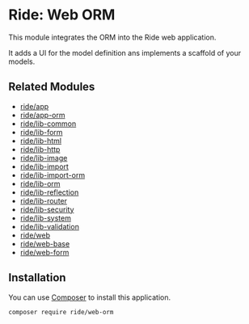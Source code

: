 # Ride: Web ORM

This module integrates the ORM into the Ride web application.

It adds a UI for the model definition ans implements a scaffold of your models.

## Related Modules 

- [ride/app](https://github.com/all-ride/ride-app)
- [ride/app-orm](https://github.com/all-ride/ride-app-orm)
- [ride/lib-common](https://github.com/all-ride/ride-lib-common)
- [ride/lib-form](https://github.com/all-ride/ride-lib-form)
- [ride/lib-html](https://github.com/all-ride/ride-lib-html)
- [ride/lib-http](https://github.com/all-ride/ride-lib-http)
- [ride/lib-image](https://github.com/all-ride/ride-lib-image)
- [ride/lib-import](https://github.com/all-ride/ride-lib-import)
- [ride/lib-import-orm](https://github.com/all-ride/ride-lib-import-orm)
- [ride/lib-orm](https://github.com/all-ride/ride-lib-orm)
- [ride/lib-reflection](https://github.com/all-ride/ride-lib-reflection)
- [ride/lib-router](https://github.com/all-ride/ride-lib-router)
- [ride/lib-security](https://github.com/all-ride/ride-lib-security)
- [ride/lib-system](https://github.com/all-ride/ride-lib-system)
- [ride/lib-validation](https://github.com/all-ride/ride-lib-validation)
- [ride/web](https://github.com/all-ride/ride-web)
- [ride/web-base](https://github.com/all-ride/ride-web-base)
- [ride/web-form](https://github.com/all-ride/ride-web-form)

## Installation

You can use [Composer](http://getcomposer.org) to install this application.

```
composer require ride/web-orm
```
